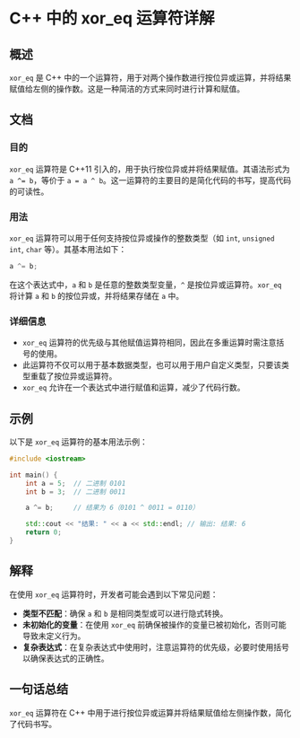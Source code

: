 <!--
Meta Description: # C++ 中的 xor_eq 运算符详解 ## 概述 `xor_eq` 是 C++ 中的一个运算符，用于对两个操作数进行按位异或运算，并将结果赋值给左侧的操作数。这是一种简洁的方式来同时进行计算和赋值。 ## 文档 ### 目的 `xor_eq` 运算符是 C++11 引入的，用于执行按位异或并将...
Meta Keywords: xor_eq, int, cpp, 二进制, 0101
-->

# C++ 中的 xor_eq 运算符详解

## 概述
`xor_eq` 是 C++ 中的一个运算符，用于对两个操作数进行按位异或运算，并将结果赋值给左侧的操作数。这是一种简洁的方式来同时进行计算和赋值。

## 文档
### 目的
`xor_eq` 运算符是 C++11 引入的，用于执行按位异或并将结果赋值。其语法形式为 `a ^= b`，等价于 `a = a ^ b`。这一运算符的主要目的是简化代码的书写，提高代码的可读性。

### 用法
`xor_eq` 运算符可以用于任何支持按位异或操作的整数类型（如 `int`, `unsigned int`, `char` 等）。其基本用法如下：

```cpp
a ^= b;
```

在这个表达式中，`a` 和 `b` 是任意的整数类型变量，`^` 是按位异或运算符。`xor_eq` 将计算 `a` 和 `b` 的按位异或，并将结果存储在 `a` 中。

### 详细信息
- `xor_eq` 运算符的优先级与其他赋值运算符相同，因此在多重运算时需注意括号的使用。
- 此运算符不仅可以用于基本数据类型，也可以用于用户自定义类型，只要该类型重载了按位异或运算符。
- `xor_eq` 允许在一个表达式中进行赋值和运算，减少了代码行数。

## 示例
以下是 `xor_eq` 运算符的基本用法示例：

```cpp
#include <iostream>

int main() {
    int a = 5;  // 二进制 0101
    int b = 3;  // 二进制 0011

    a ^= b;     // 结果为 6（0101 ^ 0011 = 0110）

    std::cout << "结果: " << a << std::endl; // 输出: 结果: 6
    return 0;
}
```

## 解释
在使用 `xor_eq` 运算符时，开发者可能会遇到以下常见问题：

- **类型不匹配**：确保 `a` 和 `b` 是相同类型或可以进行隐式转换。
- **未初始化的变量**：在使用 `xor_eq` 前确保被操作的变量已被初始化，否则可能导致未定义行为。
- **复杂表达式**：在复杂表达式中使用时，注意运算符的优先级，必要时使用括号以确保表达式的正确性。

## 一句话总结
`xor_eq` 运算符在 C++ 中用于进行按位异或运算并将结果赋值给左侧操作数，简化了代码书写。
